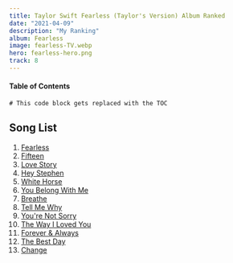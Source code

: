 ```yaml
---
title: Taylor Swift Fearless (Taylor's Version) Album Ranked
date: "2021-04-09"
description: "My Ranking"
album: Fearless
image: fearless-TV.webp
hero: fearless-hero.png
track: 8
---
```



#### Table of Contents
```toc
# This code block gets replaced with the TOC
```

## Song List

1. [Fearless](../Song-list/fearless.md)
2. [Fifteen](../Song-list/fifteen.md)
3. [Love Story](../Song-list/love-story.md)
4. [Hey Stephen](../Song-list/hey-stephen.md)
5. [White Horse](../Song-list/white-horse.md)
6. [You Belong With Me](../Song-list/you-belong-with-me.md)
7. [Breathe](../Song-list/breathe.md)
8. [Tell Me Why](../Song-list/tell-me-why.md)
9. [You're Not Sorry](../Song-list/youre-not-sorry.md)
10. [The Way I Loved You](../Song-list/the-way-i-loved-you.md)
11. [Forever & Always](../Song-list/forever-and-always.md)
12. [The Best Day](../Song-list/the-best-day.md)
13. [Change](../Song-list/change.md)



